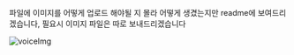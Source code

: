 파일에 이미지를 어떻게 업로드 해야될 지 몰라 어떻게 생겼는지만 readme에 보여드리겠습니다, 필요시 이미지 파일은 따로 보내드리겠습니다

![voiceImg](https://github.com/user-attachments/assets/3da963f6-bf42-447e-aa8d-f2a88b47bc54)
